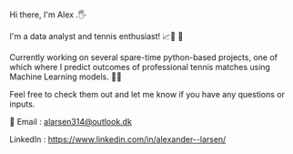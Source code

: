 Hi there, I'm Alex .🖐 

I'm a data analyst and tennis enthusiast!  📈🔢 🎾

Currently working on several spare-time python-based projects, one of which where I predict outcomes of professional tennis matches using Machine Learning models. 🤖🧠

Feel free to check them out and let me know if you have any questions or inputs. 

📧 Email : alarsen314@outlook.dk 

LinkedIn : https://www.linkedin.com/in/alexander--larsen/ 


